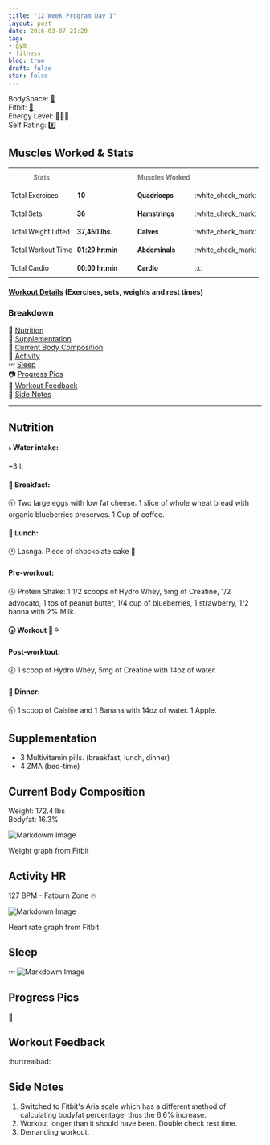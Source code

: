 ```yaml
---
title: "12 Week Program Day 1"
layout: post
date: 2016-03-07 21:20
tag:
- gym
- fitness
blog: true
draft: false
star: false
---
```

BodySpace: [:muscle:](http://bodyspace.bodybuilding.com/brenodamata/) <br>
Fitbit: [:running:](https://www.fitbit.com/user/3WJZ2S) <br>
Energy Level: :battery::battery::battery: <br>
Self Rating: :eight: <br>

## Muscles Worked & Stats

<style type="text/css">
.tg  {border-collapse:collapse;border-spacing:0;}
.tg td{font-family:Roboto, sans-serif;font-size:14px;padding:10px 5px;border-style:solid;border-width:0px;overflow:hidden;word-break:normal;}
.tg th{font-family:Roboto, sans-serif;font-size:14px;font-weight:normal;padding:10px 5px;border-style:solid;border-width:0px;overflow:hidden;word-break:normal;}
.tg .tg-lqy6{text-align:right;vertical-align:top}
.tg .tg-yw4l{vertical-align:top}
</style>
<table class="tg">
  <tr>
    <th class="tg-yw4l" style="font-weight:bold; color:#777">Stats</th>
    <th class="tg-yw4l"></th>
    <th class="tg-yw4l"></th>
    <th class="tg-yw4l"></th>
    <th class="tg-yw4l"></th>
    <th class="tg-yw4l" style="font-weight:bold; color:#777">Muscles Worked</th>
    <th class="tg-yw4l"></th>
  </tr>
  <tr>
    <td class="tg-yw4l">Total Exercises</td>
    <td class="tg-yw4l" style="font-weight:bold;">10</td>
    <td></td>
    <td></td>
    <td></td>
    <td class="tg-yw4l" style="font-weight:bold;">Quadriceps</td>
    <td class="tg-yw4l">:white_check_mark:</td>
  </tr>
  <tr>
    <td class="tg-yw4l">Total Sets</td>
    <td class="tg-yw4l" style="font-weight:bold;">36</td>
    <td></td>
    <td></td>
    <td></td>
    <td class="tg-yw4l" style="font-weight:bold;">Hamstrings</td>
    <td class="tg-yw4l">:white_check_mark:</td>
  </tr>
  <tr>
    <td class="tg-yw4l">Total Weight Lifted</td>
    <td class="tg-yw4l" style="font-weight:bold;">37,460 lbs.</td>
    <td></td>
    <td></td>
    <td></td>
    <td class="tg-yw4l" style="font-weight:bold;">Calves</td>
    <td class="tg-lqy6">:white_check_mark:</td>
  </tr>
  <tr>
    <td class="tg-yw4l">Total Workout Time</td>
    <td class="tg-yw4l" style="font-weight:bold;">01:29 hr:min</td>
    <td></td>
    <td></td>
    <td></td>
    <td class="tg-yw4l" style="font-weight:bold;">Abdominals</td>
    <td class="tg-yw4l">:white_check_mark:</td>
  </tr>
  <tr>
    <td class="tg-yw4l">Total Cardio</td>
    <td class="tg-yw4l" style="font-weight:bold;">00:00 hr:min</td>
    <td></td>
    <td></td>
    <td></td>
    <td class="tg-yw4l" style="font-weight:bold;">Cardio</td>
    <td class="tg-yw4l">:x:</td>
  </tr>
</table>
 

#### [Workout Details](http://bodyspace.bodybuilding.com/workouts/viewworkoutlog/brenodamata/56de13ad0cf254b2d6541cd2) (Exercises, sets, weights and rest times)

<div class="breaker"></div>

### Breakdown
:meat_on_bone: [Nutrition](#nutrition) <br>
:pill: [Supplementation](#supplementation) <br>
:muscle: [Current Body Composition](#current-body-composition) <br>
:heartbeat: [Activity](#activity-hr) <br>
:zzz: [Sleep](#sleep) <br>
:camera: [Progress Pics](#progress-pics) <br>
:thought_balloon: [Workout Feedback](#workout-feedback) <br>
:pencil: [Side Notes](#side-notes) <br>

---

## Nutrition

#### :droplet: Water intake:
~3 lt 

#### :egg: Breakfast:
:clock930: Two large eggs with low fat cheese. 1 slice of whole wheat bread with organic blueberries preserves. 1 Cup of coffee.

#### :poultry_leg: Lunch:
:clock1: Lasnga. Piece of chockolate cake :cake:

#### Pre-workout:
:clock4: Protein Shake: 1 1/2 scoops of Hydro Whey, 5mg of Creatine, 1/2 advocato, 1 tps of peanut butter, 1/4 cup of blueberries, 1 strawberry, 1/2 banna with 2% Milk.

#### :clock530: Workout :muscle: :sweat_drops: 

#### Post-worktout:
:clock7: 1 scoop of Hydro Whey, 5mg of Creatine with 14oz of water. 

#### :curry: Dinner:
:clock930: 1 scoop of Caisine and 1 Banana with 14oz of water. 1 Apple.

## Supplementation

* 3 Multivitamin pills. (breakfast, lunch, dinner)
* 4 ZMA (bed-time)

## Current Body Composition

Weight: 172.4 lbs <br>
Bodyfat: 16.3%

![Markdowm Image][weight]
<figcaption class="caption">Weight graph from Fitbit</figcaption>

## Activity HR

127 BPM - Fatburn Zone :fire:

![Markdowm Image][heart-rate]
<figcaption class="caption">Heart rate graph from Fitbit</figcaption>

## Sleep
:zzz: 
![Markdowm Image][sleep]

## Progress Pics

:no_entry_sign:

## Workout Feedback

:hurtrealbad:


## Side Notes

1. Switched to Fitbit's Aria scale which has a different method of calculating bodyfat percentage, thus the 6.6% increase.
2. Workout longer than it should have been. Double check rest time.
3. Demanding workout.


[weight]: https://ipfs.pics/ipfs/Qmc2UGFKA21U6oATLpvajBSiNQo7DZcproprrRkbXjFXaL
[lean-vs-fat]: https://ipfs.pics/ipfs/QmbcPCp9TTKmryfnviNfTyf2TeyFNFRUrxhzwMg8o7TfzQ
[heart-rate]: https://ipfs.pics/ipfs/Qmceq7u4kqAKyq5dzVchSPYcMJtFHWMJp7wkB6HYHWhS6Q
[sleep]: https://ipfs.pics/ipfs/QmR6FVuSVC143f56eLByB4KXyaJXb8Gb66tqAXg9Dd5CoT